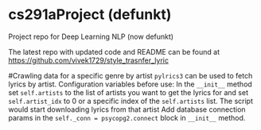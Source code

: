 # cs291aProject (defunkt)
Project repo for Deep Learning NLP (now defunkt)

The latest repo with updated code and README can be found at https://github.com/vivek1729/style_trasnfer_lyric

#Crawling data for a specific genre by artist
`pylrics3` can be used to fetch lyrics by artist.
Configuration variables before use:
In the `__init__` method set `self.artists` to the list of artists you want to get the lyrics for and set `self.artist_idx` to 0 or a specific index of the `self.artists` list. The script would start downloading lyrics from that artist
Add database connection params in the `self._conn = psycopg2.connect` block in `__init__` method.
